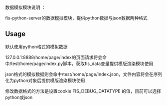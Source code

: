 数据模拟模块说明 ： 

fis-python-server的数据模拟模块，提供python数据与json数据两种格式

## Usage

默认使用python格式的模拟数据

127.0.0.1:8888/home/page/index的页面请求将会命中/test/home/page/index.py脚本，获取fis_data变量提供模版渲染模块使用

json格式的模拟数据则会命中/test/home/page/index.json，文件内容将会在序列化为python对象后提供模版渲染模块使用

修改数据格式的方法是设置cookie FIS_DEBUG_DATATYPE 的值，目前可以选择python或json